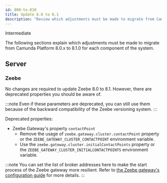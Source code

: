 ```yaml
---
id: 800-to-810
title: Update 8.0 to 8.1
description: "Review which adjustments must be made to migrate from Camunda Platform 8.0.x to Camunda Platform 8.1.0"
---
```


<span class="badge badge--primary">Intermediate</span>

The following sections explain which adjustments must be made to migrate from Camunda Platform 8.0.x to 8.1.0 for each component of the system.

## Server

### Zeebe

No changes are required to update Zeebe 8.0 to 8.1. However, there are deprecated properties you should be aware of.

:::note
Even if these parameters are deprecated, you can still use them because of the backward compatibility of the Zeebe versioning system.
:::

Deprecated properties:

- Zeebe Gateway's property `contactPoint`
  - Remove the usage of `zeebe.gateway.cluster.contactPoint` property or the `ZEEBE_GATEWAY_CLUSTER_CONTACTPOINT` environment variable.
  - Use the `zeebe.gateway.cluster.initialContactPoints` property or the `ZEEBE_GATEWAY_CLUSTER_INITIALCONTACTPOINTS` environment variable. 
 
:::note
You can set the list of broker addresses here to make the start process of the Zeebe gateway more resilient. Refer to [the Zeebe gateway's configuration guide](../../../self-managed/zeebe-gateway-deployment/zeebe-gateway/#cluster-configuration) for more details.
:::
